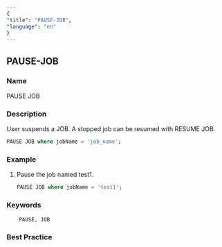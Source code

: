 ```yaml
---
{
"title": "PAUSE-JOB",
"language": "en"
}
---
```


<!--
Licensed to the Apache Software Foundation (ASF) under one
or more contributor license agreements.  See the NOTICE file
distributed with this work for additional information
regarding copyright ownership.  The ASF licenses this file
to you under the Apache License, Version 2.0 (the
"License"); you may not use this file except in compliance
with the License.  You may obtain a copy of the License at

  http://www.apache.org/licenses/LICENSE-2.0

Unless required by applicable law or agreed to in writing,
software distributed under the License is distributed on an
"AS IS" BASIS, WITHOUT WARRANTIES OR CONDITIONS OF ANY
KIND, either express or implied.  See the License for the
specific language governing permissions and limitations
under the License.
-->

## PAUSE-JOB

### Name

PAUSE JOB

### Description

User suspends a JOB. A stopped job can be resumed with RESUME JOB.

```sql
PAUSE JOB where jobName = 'job_name';
```

### Example

1. Pause the job named test1.

   ```sql
   PAUSE JOB where jobName = 'test1';
   ```

### Keywords

        PAUSE, JOB

### Best Practice
